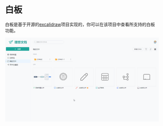 # 白板

白板是基于开源的[excalidraw](https://github.com/excalidraw/excalidraw)项目实现的，你可以在该项目中查看所支持的白板功能。

![](../images/whiteboard/whiteboard1.gif)
